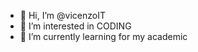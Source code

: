 - 👋 Hi, I’m @vicenzoIT
- 👀 I’m interested in CODING
- 🌱 I’m currently learning for my academic

<!---
vicenzoIT/vicenzoIT is a ✨ special ✨ repository because its `README.md` (this file) appears on your GitHub profile.
You can click the Preview link to take a look at your changes.
--->
